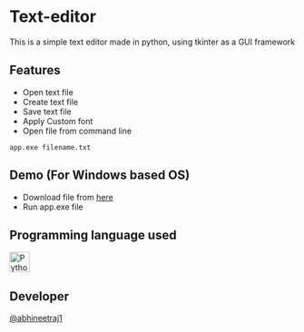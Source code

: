 # Text-editor
This is a simple text editor made in python, using tkinter as a GUI framework

## Features
*	Open text file
*	Create text file
*	Save text file
*	Apply Custom font
*	Open file from command line
```
app.exe filename.txt
```

## Demo (For Windows based OS)

*	Download file from [here](http://github.com/abhineetraj1/text-editor/raw/main/app.exe)
*	Run app.exe file

## Programming language used
<a href="https://www.python.org/" target="_blank" rel="noreferrer"><img src="https://raw.githubusercontent.com/danielcranney/readme-generator/main/public/icons/skills/python-colored.svg" width="36" height="36" alt="Python" /></a>

## Developer

[@abhineetraj1](https://github.com/abhineetraj1)